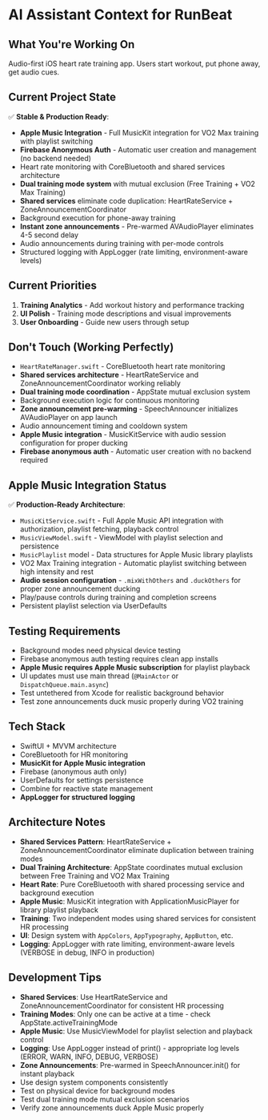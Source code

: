 # AI Assistant Context for RunBeat

## What You're Working On
Audio-first iOS heart rate training app. Users start workout, put phone away, get audio cues.

## Current Project State
✅ **Stable & Production Ready**:
- **Apple Music Integration** - Full MusicKit integration for VO2 Max training with playlist switching
- **Firebase Anonymous Auth** - Automatic user creation and management (no backend needed)
- Heart rate monitoring with CoreBluetooth and shared services architecture
- **Dual training mode system** with mutual exclusion (Free Training + VO2 Max Training)
- **Shared services** eliminate code duplication: HeartRateService + ZoneAnnouncementCoordinator
- Background execution for phone-away training
- **Instant zone announcements** - Pre-warmed AVAudioPlayer eliminates 4-5 second delay
- Audio announcements during training with per-mode controls
- Structured logging with AppLogger (rate limiting, environment-aware levels)

## Current Priorities
1. **Training Analytics** - Add workout history and performance tracking
2. **UI Polish** - Training mode descriptions and visual improvements
3. **User Onboarding** - Guide new users through setup

## Don't Touch (Working Perfectly)
- `HeartRateManager.swift` - CoreBluetooth heart rate monitoring
- **Shared services architecture** - HeartRateService and ZoneAnnouncementCoordinator working reliably
- **Dual training mode coordination** - AppState mutual exclusion system
- Background execution logic for continuous monitoring
- **Zone announcement pre-warming** - SpeechAnnouncer initializes AVAudioPlayer on app launch
- Audio announcement timing and cooldown system
- **Apple Music integration** - MusicKitService with audio session configuration for proper ducking
- **Firebase anonymous auth** - Automatic user creation with no backend required

## Apple Music Integration Status
✅ **Production-Ready Architecture**:
- `MusicKitService.swift` - Full Apple Music API integration with authorization, playlist fetching, playback control
- `MusicViewModel.swift` - ViewModel with playlist selection and persistence
- `MusicPlaylist` model - Data structures for Apple Music library playlists
- VO2 Max Training integration - Automatic playlist switching between high intensity and rest
- **Audio session configuration** - `.mixWithOthers` and `.duckOthers` for proper zone announcement ducking
- Play/pause controls during training and completion screens
- Persistent playlist selection via UserDefaults

## Testing Requirements
- Background modes need physical device testing
- Firebase anonymous auth testing requires clean app installs
- **Apple Music requires Apple Music subscription** for playlist playback
- UI updates must use main thread (`@MainActor` or `DispatchQueue.main.async`)
- Test untethered from Xcode for realistic background behavior
- Test zone announcements duck music properly during VO2 training

## Tech Stack
- SwiftUI + MVVM architecture
- CoreBluetooth for HR monitoring
- **MusicKit for Apple Music integration**
- Firebase (anonymous auth only)
- UserDefaults for settings persistence
- Combine for reactive state management
- **AppLogger for structured logging**

## Architecture Notes
- **Shared Services Pattern**: HeartRateService + ZoneAnnouncementCoordinator eliminate duplication between training modes
- **Dual Training Architecture**: AppState coordinates mutual exclusion between Free Training and VO2 Max Training
- **Heart Rate**: Pure CoreBluetooth with shared processing service and background execution
- **Apple Music**: MusicKit integration with ApplicationMusicPlayer for library playlist playback
- **Training**: Two independent modes using shared services for consistent HR processing
- **UI**: Design system with `AppColors`, `AppTypography`, `AppButton`, etc.
- **Logging**: AppLogger with rate limiting, environment-aware levels (VERBOSE in debug, INFO in production)

## Development Tips
- **Shared Services**: Use HeartRateService and ZoneAnnouncementCoordinator for consistent HR processing
- **Training Modes**: Only one can be active at a time - check AppState.activeTrainingMode
- **Apple Music**: Use MusicViewModel for playlist selection and playback control
- **Logging**: Use AppLogger instead of print() - appropriate log levels (ERROR, WARN, INFO, DEBUG, VERBOSE)
- **Zone Announcements**: Pre-warmed in SpeechAnnouncer.init() for instant playback
- Use design system components consistently
- Test on physical device for background modes
- Test dual training mode mutual exclusion scenarios
- Verify zone announcements duck Apple Music properly
